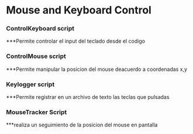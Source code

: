 # Mouse and Keyboard Control

### ControlKeyboard script
***Permite controlar el input del teclado desde el codigo

### ControlMouse script
***Permite manipular la posicion del mouse deacuerdo a coordenadas x,y

### Keylogger script
***Permite registrar en un archivo de texto las teclas que pulsadas

### MouseTracker Script
***realiza un seguimiento de la posicion del mouse en pantalla
